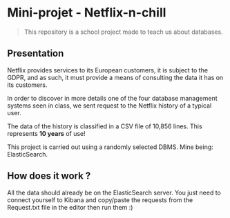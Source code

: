# Mini-projet - Netflix-n-chill

>This repository is a school project made to teach us about databases.

## Presentation

Netflix provides services to its European customers, it is subject to the GDPR, and as such, it must provide a means of consulting the data it has on its customers.

In order to discover in more details one of the four database management systems seen in class, we sent request to the Netflix history of a typical user.

The data of the history is classified in a CSV file of 10,856 lines. This represents **10 years** of use!

This project is carried out using a randomly selected DBMS. Mine being: ElasticSearch.

## How does it work ?

All the data should already be on the ElasticSearch server. You just need to connect yourself to Kibana and copy/paste the requests from the Request.txt file in the editor then run them :)



